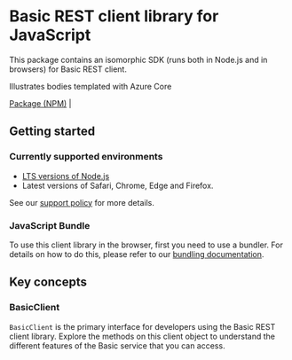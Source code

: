 # Basic REST client library for JavaScript

This package contains an isomorphic SDK (runs both in Node.js and in browsers) for Basic REST client.

Illustrates bodies templated with Azure Core

[Package (NPM)](https://www.npmjs.com/package/@msinternal/azure-core-basic) |

## Getting started

### Currently supported environments

- [LTS versions of Node.js](https://github.com/nodejs/release#release-schedule)
- Latest versions of Safari, Chrome, Edge and Firefox.

See our [support policy](https://github.com/Azure/azure-sdk-for-js/blob/main/SUPPORT.md) for more details.





### JavaScript Bundle
To use this client library in the browser, first you need to use a bundler. For details on how to do this, please refer to our [bundling documentation](https://aka.ms/AzureSDKBundling).

## Key concepts

### BasicClient

`BasicClient` is the primary interface for developers using the Basic REST client library. Explore the methods on this client object to understand the different features of the Basic service that you can access.

